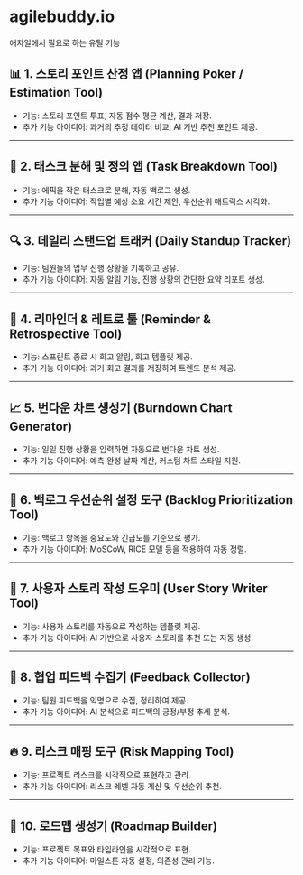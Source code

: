 # agilebuddy.io
애자일에서 필요로 하는 유틸 기능


## 📊 1. 스토리 포인트 산정 앱 (Planning Poker / Estimation Tool)
- 기능: 스토리 포인트 투표, 자동 점수 평균 계산, 결과 저장.
- 추가 기능 아이디어: 과거의 추정 데이터 비교, AI 기반 추천 포인트 제공.

---

## 📝 2. 태스크 분해 및 정의 앱 (Task Breakdown Tool)
- 기능: 에픽을 작은 태스크로 분해, 자동 백로그 생성.
- 추가 기능 아이디어: 작업별 예상 소요 시간 제안, 우선순위 매트릭스 시각화.

---

## 🔍 3. 데일리 스탠드업 트래커 (Daily Standup Tracker)
- 기능: 팀원들의 업무 진행 상황을 기록하고 공유.
- 추가 기능 아이디어: 자동 알림 기능, 진행 상황의 간단한 요약 리포트 생성.

---

## 🔔 4. 리마인더 & 레트로 툴 (Reminder & Retrospective Tool)
- 기능: 스프린트 종료 시 회고 알림, 회고 템플릿 제공.
- 추가 기능 아이디어: 과거 회고 결과를 저장하여 트렌드 분석 제공.

---

## 📈 5. 번다운 차트 생성기 (Burndown Chart Generator)
- 기능: 일일 진행 상황을 입력하면 자동으로 번다운 차트 생성.
- 추가 기능 아이디어: 예측 완성 날짜 계산, 커스텀 차트 스타일 지원.

---

## 🔢 6. 백로그 우선순위 설정 도구 (Backlog Prioritization Tool)
- 기능: 백로그 항목을 중요도와 긴급도를 기준으로 평가.
- 추가 기능 아이디어: MoSCoW, RICE 모델 등을 적용하여 자동 정렬.

---

## 📑 7. 사용자 스토리 작성 도우미 (User Story Writer Tool)
- 기능: 사용자 스토리를 자동으로 작성하는 템플릿 제공.
-	추가 기능 아이디어: AI 기반으로 사용자 스토리를 추천 또는 자동 생성.

---

## 🤝 8. 협업 피드백 수집기 (Feedback Collector)
- 기능: 팀원 피드백을 익명으로 수집, 정리하여 제공.
- 추가 기능 아이디어: AI 분석으로 피드백의 긍정/부정 추세 분석.

---

## 🔥 9. 리스크 매핑 도구 (Risk Mapping Tool)
- 기능: 프로젝트 리스크를 시각적으로 표현하고 관리.
- 추가 기능 아이디어: 리스크 레벨 자동 계산 및 우선순위 추천.

---

## 📆 10. 로드맵 생성기 (Roadmap Builder)
- 기능: 프로젝트 목표와 타임라인을 시각적으로 표현.
-	추가 기능 아이디어: 마일스톤 자동 설정, 의존성 관리 기능.
